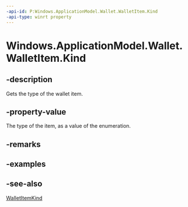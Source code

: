 ----api-id: P:Windows.ApplicationModel.Wallet.WalletItem.Kind
-api-type: winrt property
---<!-- Property syntaxpublic Windows.ApplicationModel.Wallet.WalletItemKind Kind { get; }--># Windows.ApplicationModel.Wallet.WalletItem.Kind## -descriptionGets the type of the wallet item.## -property-valueThe type of the item, as a value of the enumeration.## -remarks## -examples## -see-also[WalletItemKind](walletitemkind.md)